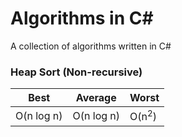 # Algorithms in C#
A collection of algorithms written in C#

### Heap Sort (Non-recursive)

|Best|Average|Worst|
|---|---|---|
|O(n log n)|O(n log n)|O(n<sup>2</sup>)|